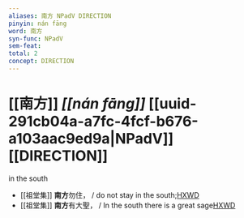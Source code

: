 ```yaml
---
aliases: 南方 NPadV DIRECTION
pinyin: nán fāng
word: 南方
syn-func: NPadV
sem-feat: 
total: 2
concept: DIRECTION 
---
```

# [[南方]] *[[nán fāng]]*  [[uuid-291cb04a-a7fc-4fcf-b676-a103aac9ed9a|NPadV]] [[DIRECTION]]
in the south
 - [[祖堂集]] **南方**勿住， / do not stay in the south;[HXWD](https://hxwd.org/textview.html?location=KR6q0002_Yan_002-1063a.43)
 - [[祖堂集]] **南方**有大聖， / In the south there is a great sage[HXWD](https://hxwd.org/textview.html?location=KR6q0002_Yan_003-1140a.6)